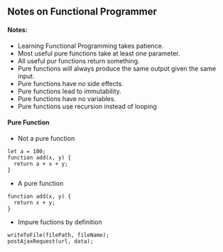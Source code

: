 ## Notes on Functional Programmer

#### Notes:
+ Learning Functional Programming takes patience.
+ Most useful pure functions take at least one parameter.
+ All useful pur functions return something.
+ Pure functions will always produce the same output given the same input.
+ Pure functions have no side effects.
+ Pure functions lead to immutability.
+ Pure functions have no variables.
+ Pure functions use recursion instead of looping

#### Pure Function

+ Not a pure function
```
let a = 100;
function add(x, y) {
  return a + x + y;
}
```

+ A pure function
```
function add(x, y) {
  return x + y;
}
```

+ Impure fuctions by definition
```
writeToFile(filePath, fileName);
postAjaxRequest(url, data);
```


